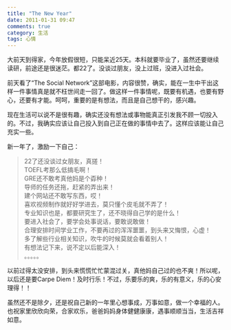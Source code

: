 ```yaml
---
title: "The New Year"
date: 2011-01-31 09:47 
comments: true
category: 生活
tags: 心情
---
```


大前天到得家，今年放假很短，只能呆近25天。本科就要毕业了，虽然还要继续读研，前途还是很迷茫。都22了。没谈过朋友，没上过班，没进入过社会。

前天看了“The Social Network”这部电影，内容很赞，确实，能在一生中干出这样一件事情真是就不枉世间走一回了。做这样一件事情呢，既要有机遇，也要有野心，还要有才能。呵呵，重要的是有想法，而且是自己想干的，感兴趣。

<!-- more -->

现在生活可以说不是很有趣，确实还没有想法或事物能真正引发我不顾一切投入的。不过，我确实应该让自己投入到自己正在做的事情中去了。这样应该能让自己充实一些。

新一年了，激励一下自己：
> 22了还没谈过女朋友，真搓！  
> TOEFL考那么低搞毛啊！  
> GRE还不敢考真他妈是个孬种！  
> 导师的任务还拖，赶紧的弄出来！  
> 建个网站还不敢写东西，哎！  
> 喜欢视频制作就好好学进去，莫只懂个皮毛就不弄了！  
> 专业知识也是，都要研究生了，还不晓得自己学的是什么！  
> 要进入社会了，要学会处事说话，要敢说敢做！  
> 合理安排时间学业工作，不要再过的浑浑噩噩，到头来又悔恨，心虚！  
> 多了解些行业相关知识，吹牛的时候莫就会看着别人！  
> 有想法记下来，说不定以后能深入！  
> 。。。。。   

以前过得太没安排，到头来慌慌忙忙蒙混过关，真他妈自己过的也不爽！所以呢，以后还是要Carpe Diem！及时行乐！不过，乐要乐的爽，乐的有意义，乐的心安理得！！

虽然还不是除夕，还是祝自己新的一年里心想事成，万事如意，做一个幸福的人。也祝家里欣欣向荣，合家欢乐，爸爸妈妈身体健健康康，遇事顺顺当当，生活吉祥如意。
